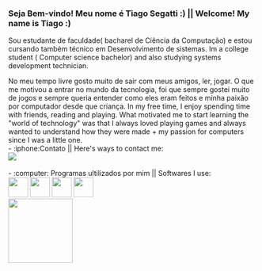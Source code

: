   ### Seja Bem-vindo! Meu nome é Tiago Segatti :) || Welcome! My name is Tiago :)
  Sou estudante de faculdade( bacharel de Ciência da Computação) e estou cursando também técnico em Desenvolvimento de sistemas.
  Im a college student ( Computer science bachelor)  and also studying systems development technician. 
  <div>
  No meu tempo livre gosto muito de sair com meus amigos, ler, jogar. 
  O que me motivou a entrar no mundo da tecnologia, foi que sempre gostei muito de jogos e sempre queria entender como eles eram feitos e minha paixão por computador desde que criança. 
  In my free time, I enjoy spending time with friends, reading and playing.
  What motivated me to start learning the "world of technology" was that I always loved playing games and always wanted to understand how they were made + my passion for computers since I was a little one.
  <br>
  - :iphone:Contato  || Here's ways to contact me:
  <br>
  <a href="https://www.linkedin.com/in/tiago-segatti-271790271" target="_blank">
  <img loading="lazy"
  src="https://img.shields.io/badge/-LinkedIn-%230077B5?style=for-the-badge&logo=linkedin&logoColor=white"
  target="_blank">
  </a>
  <br>
  <br>
  - :computer: Programas ultilizados por mim || Softwares I use: 
    <br>
  <img src="https://cdn.jsdelivr.net/gh/devicons/devicon@latest/icons/java/java-original.svg" width="40" height="40"/>
  <img src="https://cdn.jsdelivr.net/gh/devicons/devicon@latest/icons/html5/html5-original.svg" width="40" height="40"/>
  <img src="https://cdn.jsdelivr.net/gh/devicons/devicon@latest/icons/css3/css3-original.svg" width="40" height="40"/>
  <img src="https://cdn.jsdelivr.net/gh/devicons/devicon@latest/icons/c/c-original.svg" width="40" height="40"/>
  </div>
  <img loading="lazy" height="130em" src="https://github-readme-stats.vercel.app/api/top-langs/?username=TigasSegatt&layout=compact&langs_count=7&theme=dracula"/>
    

